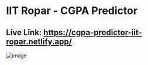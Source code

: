 # IIT Ropar - CGPA Predictor
## Live Link: https://cgpa-predictor-iit-ropar.netlify.app/

![image](https://github.com/dishu987/CGPA_Predictor/assets/95860279/4d63441b-fb9e-44a6-8cd6-aa61ec7c29a2)
